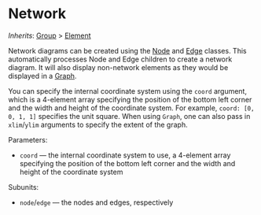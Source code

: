 # Network

*Inherits*: [Group](/docs/Group) > [Element](/docs/Element)

Network diagrams can be created using the [Node](/docs/Node) and [Edge](/docs/Edge) classes. This automatically processes Node and Edge children to create a network diagram. It will also display non-network elements as they would be displayed in a [Graph](/docs/Graph).

You can specify the internal coordinate system using the `coord` argument, which is a 4-element array specifying the position of the bottom left corner and the width and height of the coordinate system. For example, `coord: [0, 0, 1, 1]` specifies the unit square. When using `Graph`, one can also pass in `xlim`/`ylim` arguments to specify the extent of the graph.

Parameters:
- `coord` — the internal coordinate system to use, a 4-element array specifying the position of the bottom left corner and the width and height of the coordinate system

Subunits:
- `node`/`edge` — the nodes and edges, respectively
